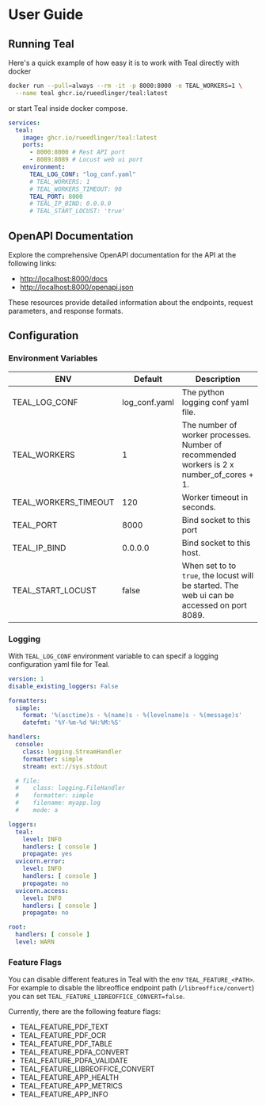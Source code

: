 # User Guide

## Running Teal

Here's a quick example of how easy it is to work with Teal directly with docker

```bash
docker run --pull=always --rm -it -p 8000:8000 -e TEAL_WORKERS=1 \
  --name teal ghcr.io/rueedlinger/teal:latest
```

or start Teal inside docker compose.

```yaml
services:
  teal:
    image: ghcr.io/rueedlinger/teal:latest
    ports:
      - 8000:8000 # Rest API port 
      - 8089:8089 # Locust web ui port
    environment:
      TEAL_LOG_CONF: "log_conf.yaml"
      # TEAL_WORKERS: 1
      # TEAL_WORKERS_TIMEOUT: 90
      TEAL_PORT: 8000
      # TEAL_IP_BIND: 0.0.0.0
      # TEAL_START_LOCUST: 'true'
```

## OpenAPI Documentation

Explore the comprehensive OpenAPI documentation for the API at the following links:

- [http://localhost:8000/docs](http://localhost:8000/docs)
- [http://localhost:8000/openapi.json](http://localhost:8000/openapi.json)

These resources provide detailed information about the endpoints, request parameters, and response formats.

## Configuration

### Environment Variables

| ENV                  | Default       | Description                                                                                 |
|----------------------|---------------|---------------------------------------------------------------------------------------------|
| TEAL_LOG_CONF        | log_conf.yaml | The python logging conf yaml file.                                                          |
| TEAL_WORKERS         | 1             | The number of worker processes. Number of recommended workers is 2 x number_of_cores + 1.   |
| TEAL_WORKERS_TIMEOUT | 120           | Worker timeout in seconds.                                                                  |
| TEAL_PORT            | 8000          | Bind socket to this port                                                                    |
| TEAL_IP_BIND         | 0.0.0.0       | Bind socket to this host.                                                                   |
| TEAL_START_LOCUST    | false         | When set to to `true`, the locust will be started. The web ui can be accessed on port 8089. |

### Logging

With `TEAL_LOG_CONF` environment variable to can specif a logging configuration yaml file for Teal.

```yaml
version: 1
disable_existing_loggers: False

formatters:
  simple:
    format: '%(asctime)s - %(name)s - %(levelname)s - %(message)s'
    datefmt: '%Y-%m-%d %H:%M:%S'

handlers:
  console:
    class: logging.StreamHandler
    formatter: simple
    stream: ext://sys.stdout

  # file:
  #    class: logging.FileHandler
  #    formatter: simple
  #    filename: myapp.log
  #    mode: a

loggers:
  teal:
    level: INFO
    handlers: [ console ]
    propagate: yes
  uvicorn.error:
    level: INFO
    handlers: [ console ]
    propagate: no
  uvicorn.access:
    level: INFO
    handlers: [ console ]
    propagate: no

root:
  handlers: [ console ]
  level: WARN
```

### Feature Flags

You can disable different features in Teal with the env `TEAL_FEATURE_<PATH>`. For example to disable the libreoffice
endpoint path (`/libreoffice/convert`) you can set `TEAL_FEATURE_LIBREOFFICE_CONVERT=false`.

Currently, there are the following feature flags:

- TEAL_FEATURE_PDF_TEXT
- TEAL_FEATURE_PDF_OCR
- TEAL_FEATURE_PDF_TABLE
- TEAL_FEATURE_PDFA_CONVERT
- TEAL_FEATURE_PDFA_VALIDATE
- TEAL_FEATURE_LIBREOFFICE_CONVERT
- TEAL_FEATURE_APP_HEALTH
- TEAL_FEATURE_APP_METRICS
- TEAL_FEATURE_APP_INFO
